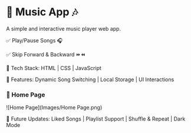 # 🎵 Music App 🎶

A simple and interactive music player web app.

✅ Play/Pause Songs 🎧

✅ Skip Forward & Backward ⏩⏪

🔹 Tech Stack: HTML | CSS | JavaScript

🔹 Features: Dynamic Song Switching | Local Storage | UI Interactions

### 🎼 Home Page  
![Home Page](Images/Home Page.png)

🚀 Future Updates: Liked Songs | Playlist Support | Shuffle & Repeat | Dark Mode
